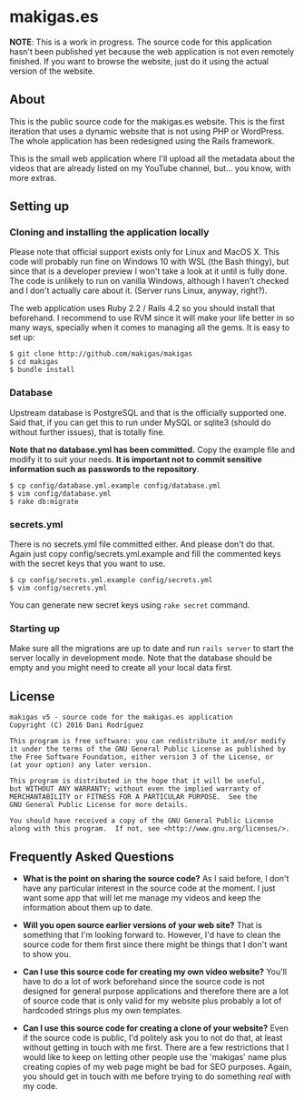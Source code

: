 # makigas.es

**NOTE**: This is a work in progress. The source code for this application
hasn't been published yet because the web application is not even remotely
finished. If you want to browse the website, just do it using the actual
version of the website.

## About

This is the public source code for the makigas.es website. This is the first
iteration that uses a dynamic website that is not using PHP or WordPress.
The whole application has been redesigned using the Rails framework.

This is the small web application where I'll upload all the metadata about
the videos that are already listed on my YouTube channel, but... you know,
with more extras.

## Setting up

### Cloning and installing the application locally

Please note that official support exists only for Linux and MacOS X. This code
will probably run fine on Windows 10 with WSL (the Bash thingy), but since that
is a developer preview I won't take a look at it until is fully done. The
code is unlikely to run on vanilla Windows, although I haven't checked and I
don't actually care about it. (Server runs Linux, anyway, right?).

The web application uses Ruby 2.2 / Rails 4.2 so you should install that
beforehand. I recommend to use RVM since it will make your life better in so
many ways, specially when it comes to managing all the gems. It is easy to
set up:

    $ git clone http://github.com/makigas/makigas
    $ cd makigas
    $ bundle install

### Database

Upstream database is PostgreSQL and that is the officially supported one.
Said that, if you can get this to run under MySQL or sqlite3 (should do without
further issues), that is totally fine.

**Note that no database.yml has been committed.** Copy the example file and
modify it to suit your needs. **It is important not to commit sensitive
information such as passwords to the repository**.

    $ cp config/database.yml.example config/database.yml
    $ vim config/database.yml
    $ rake db:migrate

### secrets.yml

There is no secrets.yml file committed either. And please don't do that. Again
just copy config/secrets.yml.example and fill the commented keys with the
secret keys that you want to use.

    $ cp config/secrets.yml.example config/secrets.yml
    $ vim config/secrets.yml

You can generate new secret keys using `rake secret` command.

### Starting up

Make sure all the migrations are up to date and run `rails server` to start
the server locally in development mode. Note that the database should be
empty and you might need to create all your local data first.


## License

    makigas v5 - source code for the makigas.es application
    Copyright (C) 2016 Dani Rodríguez

    This program is free software: you can redistribute it and/or modify
    it under the terms of the GNU General Public License as published by
    the Free Software Foundation, either version 3 of the License, or
    (at your option) any later version.

    This program is distributed in the hope that it will be useful,
    but WITHOUT ANY WARRANTY; without even the implied warranty of
    MERCHANTABILITY or FITNESS FOR A PARTICULAR PURPOSE.  See the
    GNU General Public License for more details.

    You should have received a copy of the GNU General Public License
    along with this program.  If not, see <http://www.gnu.org/licenses/>.


## Frequently Asked Questions

* **What is the point on sharing the source code?**
  As I said before, I don't have any particular interest in the source code
  at the moment. I just want some app that will let me manage my videos and
  keep the information about them up to date.

* **Will you open source earlier versions of your web site?**
  That is something that I'm looking forward to. However, I'd have to clean
  the source code for them first since there might be things that I don't want
  to show you.

* **Can I use this source code for creating my own video website?**
  You'll have to do a lot of work beforehand since the source code is not
  designed for general purpose applications and therefore there are a lot of
  source code that is only valid for my website plus probably a lot of
  hardcoded strings plus my own templates.

* **Can I use this source code for creating a clone of your website?**
  Even if the source code is public, I'd politely ask you to not do that,
  at least without getting in touch with me first. There are a few restrictions
  that I would like to keep on letting other people use the 'makigas' name
  plus creating copies of my web page might be bad for SEO purposes. Again,
  you should get in touch with me before trying to do something _real_ with
  my code.

